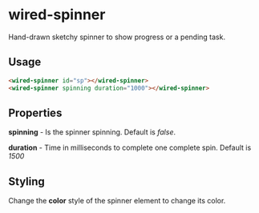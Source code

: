 # wired-spinner
Hand-drawn sketchy spinner to show progress or a pending task.

## Usage

```html
<wired-spinner id="sp"></wired-spinner>
<wired-spinner spinning duration="1000"></wired-spinner>
```

## Properties

**spinning** - Is the spinner spinning. Default is *false*.

**duration** - Time in milliseconds to complete one complete spin. Default is *1500*

## Styling

Change the **color** style of the spinner element to change its color.